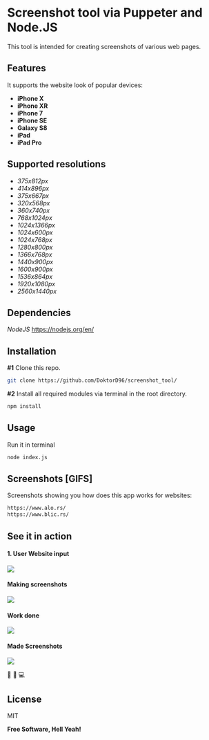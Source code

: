 # Screenshot tool via Puppeter and Node.JS



This tool is intended for creating screenshots of various web pages.
## Features

It supports the website look of popular devices:

- **iPhone X**
- **iPhone XR**
- **iPhone 7**
- **iPhone SE**
- **Galaxy S8**
- **iPad**
- **iPad Pro**

## Supported resolutions

- *375x812px*        
- *414x896px*
- *375x667px*
- *320x568px*
- *360x740px*
- *768x1024px*
- *1024x1366px*
- *1024x600px*
- *1024x768px*
- *1280x800px*
- *1366x768px*
- *1440x900px*
- *1600x900px*
- *1536x864px*
- *1920x1080px*
- *2560x1440px*

## Dependencies
*NodeJS*
https://nodejs.org/en/

## Installation
**#1** Clone this repo.
```sh
git clone https://github.com/DoktorD96/screenshot_tool/
```
**#2** Install all required modules via terminal in the root directory.

```sh
npm install
```

## Usage
Run it in terminal
```sh
node index.js
```
## Screenshots [GIFS]

Screenshots showing you how does this app works for websites:
```sh
https://www.alo.rs/
https://www.blic.rs/
```

## See it in action

#### 1. User Website input 
 
![](https://i.imgur.com/CxEW4Z6.gif)

#### Making screenshots 
![](https://i.imgur.com/f7KepBA.gif)
#### Work done 
![](https://i.imgur.com/2rIVmtv.png)
#### Made Screenshots 
![](https://i.imgur.com/KrqmqkW.gif)


🤖 👊 💻

## License

MIT

**Free Software, Hell Yeah!**


